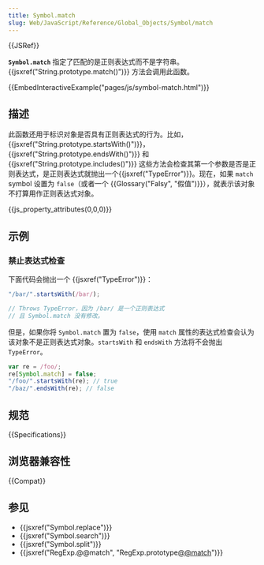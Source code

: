 ```yaml
---
title: Symbol.match
slug: Web/JavaScript/Reference/Global_Objects/Symbol/match
---
```


{{JSRef}}

**`Symbol.match`** 指定了匹配的是正则表达式而不是字符串。{{jsxref("String.prototype.match()")}} 方法会调用此函数。

{{EmbedInteractiveExample("pages/js/symbol-match.html")}}

## 描述

此函数还用于标识对象是否具有正则表达式的行为。比如， {{jsxref("String.prototype.startsWith()")}}，{{jsxref("String.prototype.endsWith()")}} 和 {{jsxref("String.prototype.includes()")}} 这些方法会检查其第一个参数是否是正则表达式，是正则表达式就抛出一个{{jsxref("TypeError")}}。现在，如果 `match` symbol 设置为 `false`（或者一个 {{Glossary("Falsy", "假值")}}），就表示该对象不打算用作正则表达式对象。

{{js_property_attributes(0,0,0)}}

## 示例

### 禁止表达式检查

下面代码会抛出一个 {{jsxref("TypeError")}}：

```js
"/bar/".startsWith(/bar/);

// Throws TypeError，因为 /bar/ 是一个正则表达式
// 且 Symbol.match 没有修改。
```

但是，如果你将 `Symbol.match` 置为 `false`，使用 `match` 属性的表达式检查会认为该对象不是正则表达式对象。`startsWith` 和 `endsWith` 方法将不会抛出 `TypeError`。

```js
var re = /foo/;
re[Symbol.match] = false;
"/foo/".startsWith(re); // true
"/baz/".endsWith(re); // false
```

## 规范

{{Specifications}}

## 浏览器兼容性

{{Compat}}

## 参见

- {{jsxref("Symbol.replace")}}
- {{jsxref("Symbol.search")}}
- {{jsxref("Symbol.split")}}
- {{jsxref("RegExp.@@match", "RegExp.prototype[@@match]()")}}
